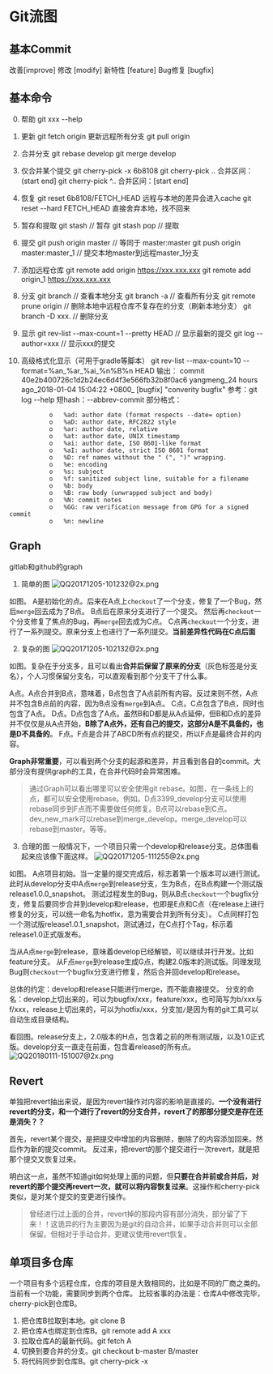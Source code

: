 # Git流图

## 基本Commit
改善[improve]
修改 [modify]
新特性 [feature]
Bug修复 [bugfix]

## 基本命令
0. 帮助
git xxx --help

1. 更新
git fetch origin 更新远程所有分支
git pull origin

2. 合并分支
git rebase develop
git merge develop

3. 仅合并某个提交
git cherry-pick -x 6b8108
git cherry-pick <start-commit-id>..<end-commit-id>  合并区间：(start end]
git cherry-pick <start-commit-id>^..<end-commit-id> 合并区间：[start end]

3. 恢复
git reset 6b8108/FETCH_HEAD  远程与本地的差异会进入cache
git reset --hard FETCH_HEAD    直接舍弃本地，找不回来

4. 暂存和提取
git stash           // 暂存
git stash pop   // 提取

6. 提交
git push origin master                   // 等同于 master:master
git push origin master:master_1    // 提交本地master到远程master_1分支

7. 添加远程仓库
git remote add origin https://xxx.xxx.xxx
git remote add origin_1  https://xxx.xxx.xxx

8. 分支
git branch      //  查看本地分支
git branch -a   // 查看所有分支
git remote prune origin  //  删除本地中远程仓库不复存在的分支（刷新本地分支）
git branch -D xxx. // 删除分支

9. 显示
git rev-list --max-count=1 --pretty HEAD  // 显示最新的提交
git log --author=xxx // 显示xxx的提交

10. 高级格式化显示（可用于gradle等脚本）
git rev-list --max-count=10 --format=%an_%ar_%ai_%n%B%n  HEAD
输出：
commit 40e2b400726c1d2b24ec6d4f3e566fb32b8f0ac6
yangmeng_24 hours ago_2018-01-04 15:04:22 +0800_
[bugfix] "converity bugfix"
参考：git log --help
短hash：--abbrev-commit
部分格式：
```shell
           o   %ad: author date (format respects --date= option)
           o   %aD: author date, RFC2822 style
           o   %ar: author date, relative
           o   %at: author date, UNIX timestamp
           o   %ai: author date, ISO 8601-like format
           o   %aI: author date, strict ISO 8601 format
           o   %D: ref names without the " (", ")" wrapping.
           o   %e: encoding
           o   %s: subject
           o   %f: sanitized subject line, suitable for a filename
           o   %b: body
           o   %B: raw body (unwrapped subject and body)
           o   %N: commit notes
           o   %GG: raw verification message from GPG for a signed commit
           o   %n: newline
```

## Graph
gitlab和github的graph

1. 简单的图
![QQ20171205-101232@2x.png](http://upload-images.jianshu.io/upload_images/2166887-b0bce05ab347948b.png?imageMogr2/auto-orient/strip%7CimageView2/2/w/1240)

如图。
A是初始化的点。后来在A点上`checkout`了一个分支，修复了一个Bug，然后`merge`回去成为了B点。
B点后在原来分支进行了一个提交。
然后再`checkout`一个分支修复了焦点的Bug，再`merge`回去成为C点。
C点再`checkout`一个分支，进行了一系列提交。原来分支上也进行了一系列提交。**当前差异性代码在C点后面**

2. 复杂的图
![QQ20171205-102132@2x.png](http://upload-images.jianshu.io/upload_images/2166887-bc79845ced09eb07.png?imageMogr2/auto-orient/strip%7CimageView2/2/w/1240)

如图。复杂在于分支多，且可以看出**合并后保留了原来的分支**（灰色标签是分支名），个人习惯保留分支名，可以直观看到那个分支干了什么事。

A点。A点合并到B点，意味着，B点包含了A点前所有内容。反过来则不然，A点并不包含B点前的内容，因为B点没有`merge`到A点。
C点。C点包含了B点，同时也包含了A点。
D点。D点包含了A点。虽然B和D都是从A点延伸，但B和D点的差异并不仅仅是从A点开始，**B除了A点外，还有自己的提交，这部分A是不具备的，也是D不具备的**。
F点。F点是合并了ABCD所有点的提交，所以F点是最终合并的内容。

**Graph非常重要**，可以看到两个分支的起源和差异，并且看到各自的commit。大部分没有提供graph的工具，在合并代码时会异常困难。

> 通过Graph可以看出哪里可以安全使用git rebase。如图，在一条线上的点，都可以安全使用rebase。例如。D点3399_develop分支可以使用rebase同步到F点而不需要做任何修复。B点可以rebase到C点。dev_new_mark可以rebase到merge_develop。merge_develop可以rebase到master。等等。

3. 合理的图
一般情况下，一个项目只需一个develop和release分支。总体图看起来应该像下面这样。
![QQ20171205-111255@2x.png](http://upload-images.jianshu.io/upload_images/2166887-066e3c28863cfac2.png?imageMogr2/auto-orient/strip%7CimageView2/2/w/1240)

如图。
A点项目初始。当一定量的提交完成后，标志着第一个版本可以进行测试。此时从develop分支中A点`merge`到release分支，生为B点，在B点构建一个测试版release1.0.0_snapshot。
测试过程发生的Bug，则从B点`checkout`一个bugfix分支，修复后要同步合并到develop和release，也即是E点和C点（在release上进行修复的分支，可以统一命名为hotfix，意为需要合并到所有分支）。
C点同样打包一个测试版release1.0.1_snapshot，测试通过，在C点打个Tag，标示着release1.0正式版发布。

当从A点`merge`到release，意味着develop已经解锁，可以继续并行开发。比如feature分支。
从F点`merge`到release生成G点，构建2.0版本的测试版。同理发现Bug则`checkout`一个bugfix分支进行修复，然后合并回develop和release。

总体的约定：develop和release只能进行merge，而不能直接提交。
分支的命名：develop上切出来的，可以为bugfix/xxx，feature/xxx，也可简写为b/xxx与f/xxx，release上切出来的，可以为hotfix/xxx，分支加`/`是因为有的git工具可以自动生成目录结构。

看回图。release分支上，2.0版本的H点，包含着之前的所有测试版，以及1.0正式版。develop分支一直走在前面，包含着release的所有点。
![QQ20180111-151007@2x.png](http://upload-images.jianshu.io/upload_images/2166887-b19db186aecdfbe7.png?imageMogr2/auto-orient/strip%7CimageView2/2/w/1240)


## Revert
单独把revert抽出来说，是因为revert操作对内容的影响是直接的。**一个没有进行revert的分支，和一个进行了revert的分支合并，revert了的那部分提交是存在还是消失？？**

首先，revert某个提交，是把提交中增加的内容删除，删除了的内容添加回来。然后作为新的提交commit。
反过来，把revert的那个提交进行一次revert，就是把那个提交又恢复过来。

明白这一点，虽然不知道git如何处理上面的问题，但**只要在合并前或合并后，对revert的那个提交再revert一次，就可以将内容恢复过来**。这操作和cherry-pick类似，是对某个提交的变更进行操作。
> 曾经进行过上面的合并，revert掉的那段内容有部分消失，部分留了下来！！这诡异的行为主要因为是git的自动合并，如果手动合并则可以全部保留。但相对于手动合并，更建议使用revert恢复。

## 单项目多仓库
一个项目有多个远程仓库，仓库的项目是大致相同的，比如是不同的厂商之类的。当前有一个功能，需要同步到两个仓库。
比较省事的办法是：仓库A中修改完毕，cherry-pick到仓库B。

1. 把仓库B拉取到本地。git clone B
2. 把仓库A也绑定到仓库B。git remote add A xxx
3. 拉取仓库A的最新代码。git fetch A
4. 切换到要合并的分支。git checkout b-master B/master
5. 将代码同步到仓库B。git cherry-pick -x <commit-id>



